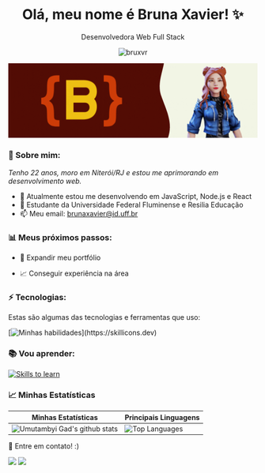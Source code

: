 <h1 align='center'>
  Olá, meu nome é Bruna Xavier! ✨
</h1>

<p align='center'>
  Desenvolvedora Web Full Stack
</p>
<p align="center"> <img src="https://komarev.com/ghpvc/?username=bruxvr" alt="bruxvr" /> </p>

![Intro](https://github.com/bruxvr/brunaxvr/blob/main/intro.gif)

### 🌻 Sobre mim:

<p>
  <em>
    Tenho 22 anos, moro em Niterói/RJ e estou me aprimorando em desenvolvimento web.
  </em>
</p>

- 🌱 Atualmente estou me desenvolvendo em JavaScript, Node.js e React
- 🚀 Estudante da Universidade Federal Fluminense e Resilia Educação
- 📫 Meu email: brunaxavier@id.uff.br

### 📊 Meus próximos passos:

- 📂 Expandir meu portfólio

- 📈 Conseguir experiência na área

### ⚡ Tecnologias:

Estas são algumas das tecnologias e ferramentas que uso:

[![Minhas habilidades](https://skillicons.dev/icons?i=html,css,js,nodejs,express,mysql,bootstrap,)](https://skillicons.dev)

### 📚 Vou aprender:
[![Skills to learn](https://skillicons.dev/icons?i=figma,elixir,aws,azure)](https://skillicons.dev)

### 📈 Minhas Estatísticas

| Minhas Estatísticas                                                                                                                                                            | Principais Linguagens                                                                                                                                                                     |
| ------------------------------------------------------------------------------------------------------------------------------------------------------------------------ | ---------------------------------------------------------------------------------------------------------------------------------------------------------------------------------- |
| ![Umutambyi Gad's github stats](https://github-readme-stats.vercel.app/api?username=bruxvr&show_icons=true&hide_border=true&count_private=true&theme=codeSTACKr) | ![Top Languages](https://github-readme-stats.vercel.app/api/top-langs/?username=bruxvr&langs_count=10&count_private=true&hide_border=true&theme=codeSTACKr&layout=compact) |

💬 Entre em contato! :)

<div>
  <a href="https://www.linkedin.com/in/brunarxavier" target="_blank"><img src="https://img.shields.io/badge/-LinkedIn-%230077B5?style=for-the-badge&logo=linkedin&logoColor=white" target="_blank"></a>
  <a href = "mailto:brunaxavier@id.uff.br"><img src="https://img.shields.io/badge/-Gmail-%23333?style=for-the-badge&logo=gmail&logoColor=white" target="_blank"></a>
</div>

